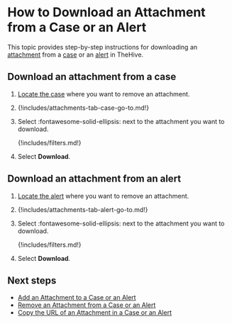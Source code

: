 # How to Download an Attachment from a Case or an Alert

This topic provides step-by-step instructions for downloading an [attachment](../../../analyst-corner/cases/attachments/about-attachments.md) from a [case](../about-cases.md) or an [alert](../../alerts/about-alerts.md) in TheHive.

## Download an attachment from a case

1. [Locate the case](../search-for-cases/find-a-case.md) where you want to remove an attachment.

2. {!includes/attachments-tab-case-go-to.md!}

3. Select :fontawesome-solid-ellipsis: next to the attachment you want to download.

    {!includes/filters.md!}

4. Select **Download**.

## Download an attachment from an alert

1. [Locate the alert](../../alerts/search-for-alerts/find-an-alert.md) where you want to remove an attachment.

2. {!includes/attachments-tab-alert-go-to.md!}

3. Select :fontawesome-solid-ellipsis: next to the attachment you want to download.

    {!includes/filters.md!}

4. Select **Download**.

<h2>Next steps</h2>

* [Add an Attachment to a Case or an Alert](add-an-attachment-case-alert.md)
* [Remove an Attachment from a Case or an Alert](remove-an-attachment-case-alert.md)
* [Copy the URL of an Attachment in a Case or an Alert](copy-url-of-an-attachment-case-alert.md)
